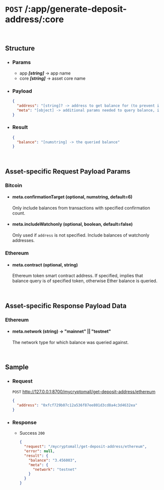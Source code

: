 # `POST` /:app/generate-deposit-address/:core
> 
<br />

## Structure

  - ### Params

    - app ***[string]*** -> app name
    - core ***[string]*** -> asset core name

  - ### Payload

    ```json
    {
      "address": "[string]? -> address to get balance for (to prevent including balances of all addresses)",
      "meta": "[object] -> additional params needed to query balance, if any"
    }
    ```

  - ### Result

    ```json
    {
      "balance": "[numstring] -> the queried balance"
    }
    ```
<br />

## Asset-specific Request Payload Params
### Bitcoin
- #### meta.confirmationTarget (optional, numstring, default=6)
  Only include balances from transactions with specified confirmation count.
- #### meta.includeWatchonly (optional, boolean, default=false)
  Only used if `address` is not specified. Include balances of watchonly addresses.

### Ethereum
- #### meta.contract (optional, string)
  Ethereum token smart contract address. If specified, implies that balance query is of specified token, otherwise Ether balance is queried.
<br />

## Asset-specific Response Payload Data
### Ethereum
- #### meta.network (string) -> "mainnet" || "testnet"
  The network type for which balance was queried against.
<br />

## Sample

  - ### Request
    `POST` http://127.0.0.1:8700/mycryptomall/get-deposit-address/ethereum
    
    ```json
    {
      "address": "0xfcf729b07c12a536f87ee801d3cd8a4c3d4632ea"
    }
    ```

  - ### Response
    
    - Success `200`

      ```json
      {
        "request": "/mycryptomall/get-deposit-address/ethereum",
        "error": null,
        "result": {
          "balance": "3.456003",
          "meta": {
            "network": "testnet"
          }
        }
      }
      ```
